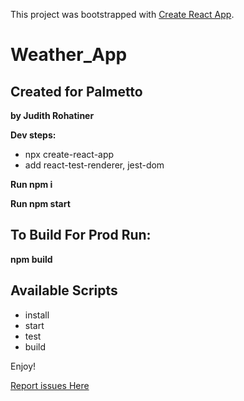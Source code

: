 This project was bootstrapped with [Create React App](https://github.com/facebook/create-react-app).

# Weather_App
## Created for Palmetto
**by Judith Rohatiner** 

**Dev steps:** 

* npx create-react-app
* add react-test-renderer, jest-dom

**Run npm i** 

**Run npm start**

## To Build For Prod Run:
**npm build**

## Available Scripts
* install
* start
* test
* build

Enjoy! 

[Report issues Here](https://github.com/jrohatiner/weather_app/issues)

